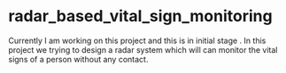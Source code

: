 # radar_based_vital_sign_monitoring
Currently I am working on this project and this is in initial stage .
In this project we trying to design a radar system which will can monitor the vital signs of a person without any contact.
